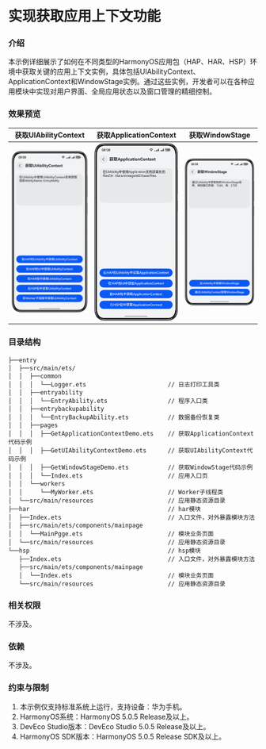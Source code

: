 # 实现获取应用上下文功能

### 介绍

本示例详细展示了如何在不同类型的HarmonyOS应用包（HAP、HAR、HSP）环境中获取关键的应用上下文实例，具体包括UIAbilityContext、ApplicationContext和WindowStage实例。通过这些实例，开发者可以在各种应用模块中实现对用户界面、全局应用状态以及窗口管理的精细控制。

### 效果预览

| 获取UIAbilityContext                        | 获取ApplicationContext                      | 获取WindowStage                            |
|-------------------------------------------|-------------------------------------------|------------------------------------------|
| ![pic1.png](screenshots/devices/pic1.png) | ![pic2.png](screenshots/devices/pic2.png) | ![pic3png](screenshots/devices/pic3.png) |

### 目录结构

```
├──entry
│  ├──src/main/ets/
│  │  ├──common
│  │  │  └──Logger.ets                       // 日志打印工具类
│  │  ├──entryability
│  │  │  └──EntryAbility.ets                 // 程序入口类
│  │  ├──entrybackupability
│  │  │  └──EntryBackupAbility.ets           // 数据备份恢复类
│  │  ├──pages
│  │  │  ├──GetApplicationContextDemo.ets    // 获取ApplicationContext代码示例
│  │  │  ├──GetUIAbilityContextDemo.ets      // 获取UIAbilityContext代码示例
│  │  │  ├──GetWindowStageDemo.ets           // 获取WindowStage代码示例
│  │  │  └──Index.ets                        // 应用入口页
│  │  └──workers
│  │     └──MyWorker.ets                     // Worker子线程类
│  └──src/main/resources                     // 应用静态资源目录
├──har                                       // har模块
│  ├──Index.ets                              // 入口文件，对外暴露模块方法
│  ├──src/main/ets/components/mainpage                                
│  │  └──MainPgge.ets                        // 模块业务页面        
│  └──src/main/resources                     // 应用静态资源目录
└──hsp                                       // hsp模块
   ├──Index.ets                              // 入口文件，对外暴露模块方法
   ├──src/main/ets/components/mainpage                              
   │  └──Index.ets                           // 模块业务页面         
   └──src/main/resources                     // 应用静态资源目录
```

### 相关权限

不涉及。

### 依赖

不涉及。

### 约束与限制

1. 本示例仅支持标准系统上运行，支持设备：华为手机。
2. HarmonyOS系统：HarmonyOS 5.0.5 Release及以上。
3. DevEco Studio版本：DevEco Studio 5.0.5 Release及以上。
4. HarmonyOS SDK版本：HarmonyOS 5.0.5 Release SDK及以上。